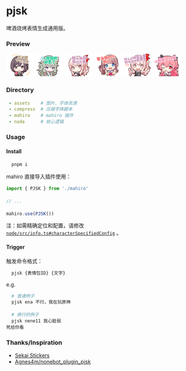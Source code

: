 # pjsk

啤酒烧烤表情生成通用版。

### Preview

<img src="./preview/0.jpg" width="15%" />
<img src="./preview/1.jpg" width="15%" />
<img src="./preview/2.jpg" width="15%" />
<img src="./preview/3.jpg" width="15%" />
<img src="./preview/4.jpg" width="15%" />
<img src="./preview/5.jpg" width="15%" />

### Directory

```yaml
 - assets    # 图片、字体资源
 - compress  # 压缩字体脚本
 - mahiro    # mahiro 插件
 - node      # 核心逻辑
```

### Usage

#### Install

```bash
  pnpm i
```

mahiro 直接导入插件使用：

```ts
import { PJSK } from './mahiro'

// ...

mahiro.use(PJSK())
```

注：如需精确定位和配置，请修改 [`node/src/info.ts#characterSpecifiedConfig`](./node/src/info.ts) 。

#### Trigger

触发命令格式：

```bash
  pjsk {表情包ID} {文字}
```

e.g.

```bash
  # 普通例子
  pjsk ena 不行，我在玩原神
  
  # 换行的例子
  pjsk nene11 我心脏弱
死给你看
```

### Thanks/Inspiration

 - [Sekai Stickers](https://st.ayaka.one/)
 - [Agnes4m/nonebot_plugin_pjsk](https://github.com/Agnes4m/nonebot_plugin_pjsk)
